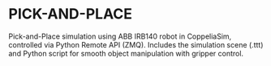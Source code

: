 # PICK-AND-PLACE
Pick-and-Place simulation using ABB IRB140 robot in CoppeliaSim, controlled via Python Remote API (ZMQ).  Includes the simulation scene (.ttt) and Python script for smooth object manipulation with gripper control.
